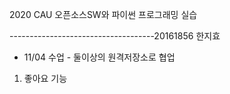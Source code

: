 2020 CAU 오픈소스SW와 파이썬 프로그래밍 실습

------------------------------------20161856 한지효

- 11/04 수업 - 둘이상의 원격저장소로 협업
1. 좋아요 기능